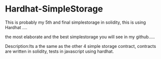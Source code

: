# Hardhat-SimpleStorage


This is probably my 5th and final simplestorage in solidity, this is using Hardhat ....


the most elaborate and the best simplestorage you will see in my github.....

Description:Its a the same as the other 4 simple storage contract,
contracts are written in solidity, tests in javascript using hardhat.

